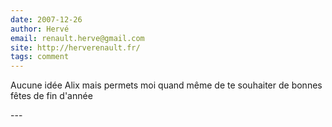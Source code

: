 ```yaml
---
date: 2007-12-26
author: Hervé
email: renault.herve@gmail.com
site: http://herverenault.fr/
tags: comment
---
```


<p>Aucune idée Alix mais permets moi quand même de te souhaiter de bonnes fêtes de fin d'année</p>
---